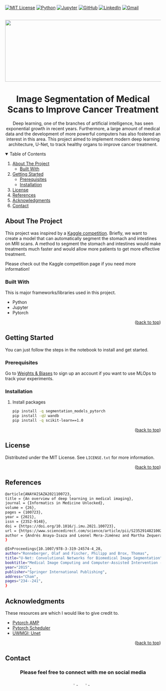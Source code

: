 <div id="top"></div>



<!-- PROJECT SHIELDS -->

[![MIT License][license-shield]][license-url]
[![Python](https://img.shields.io/badge/Python-3776AB?style=for-the-badge&logo=python&logoColor=white)](https://www.python.org/)
[![Jupyter](https://img.shields.io/badge/Made%20with-Jupyter-orange?style=for-the-badge&logo=Jupyter)](https://jupyter.org/)
[![GitHub](https://img.shields.io/badge/GitHub-100000?style=for-the-badge&logo=github&logoColor=white)](https://github.com/ning-yu-kao)
[![LinkedIn](https://img.shields.io/badge/LinkedIn-0077B5?style=for-the-badge&logo=linkedin&logoColor=white)](https://www.linkedin.com/in/kaoningyupage/)
[![Gmail](https://img.shields.io/badge/Gmail-D14836?style=for-the-badge&logo=gmail&logoColor=white)](mailto:kaoningyu@gmail.com)





<!-- PROJECT LOGO -->
<br />
<div align="center">
  <img src="https://drive.google.com/uc?export=view&id=1HC6VrP9t-nF4w-2FUaR2pU_dhst8vlsB" width="1000" height="200">
  <h1 align="center">Image Segmentation of Medical Scans to Improve Cancer Treatment</h1>
  <p>Deep learning, one of the branches of artificial intelligence, has seen exponential growth in recent years. Furthermore, a large amount of medical data and the development of more powerful computers has also fostered an interest in this area. This project aimed to implement modern deep learning architecture, U-Net, to track healthy organs to improve cancer treatment.</p>
</div>



<!-- TABLE OF CONTENTS -->
<details open>
  <summary>Table of Contents</summary>
  <ol>
    <li>
      <a href="#about-the-project">About The Project</a>
      <ul>
        <li><a href="#built-with">Built With</a></li>
      </ul>
    </li>
    <li>
      <a href="#getting-started">Getting Started</a>
      <ul>
        <li><a href="#prerequisites">Prerequisites</a></li>
        <li><a href="#installation">Installation</a></li>
      </ul>
    </li>
    <li><a href="#license">License</a></li>
    <li><a href="#references">References</a></li>
    <li><a href="#acknowledgments">Acknowledgments</a></li>
    <li><a href="#contact">Contact</a></li>
  </ol>
</details>



<!-- ABOUT THE PROJECT -->
## About The Project

This project was inspired by a [Kaggle competition](https://www.kaggle.com/competitions/uw-madison-gi-tract-image-segmentation). Briefly, we want to create a model that can automatically segment the stomach and intestines on MRI scans. A method to segment the stomach and intestines would make treatments much faster and would allow more patients to get more effective treatment. 

Please check out the Kaggle competition page if you need more information!



### Built With

This is major frameworks/libraries used in this project.

* Python
* Jupyter
* Pytorch

<p align="right">(<a href="#top">back to top</a>)</p>



<!-- GETTING STARTED -->
## Getting Started

You can just follow the steps in the notebook to install and get started.

### Prerequisites

Go to [Weights & Biases](https://wandb.ai/site) to sign up an account if you want to use MLOps to track your experiments.

### Installation


1. Install packages
   ```sh
   pip install -q segmentation_models_pytorch
   pip install -qU wandb
   pip install -q scikit-learn==1.0
   ```

<p align="right">(<a href="#top">back to top</a>)</p>



<!-- LICENSE -->
## License

Distributed under the MIT License. See `LICENSE.txt` for more information.

<p align="right">(<a href="#top">back to top</a>)</p>


## References
```sh
@article{ANAYAISAZA2021100723,
title = {An overview of deep learning in medical imaging},
journal = {Informatics in Medicine Unlocked},
volume = {26},
pages = {100723},
year = {2021},
issn = {2352-9148},
doi = {https://doi.org/10.1016/j.imu.2021.100723},
url = {https://www.sciencedirect.com/science/article/pii/S2352914821002033},
author = {Andrés Anaya-Isaza and Leonel Mera-Jiménez and Martha Zequera-Diaz}
}
```
```sh
@InProceedings{10.1007/978-3-319-24574-4_28,
author="Ronneberger, Olaf and Fischer, Philipp and Brox, Thomas",
title="U-Net: Convolutional Networks for Biomedical Image Segmentation",
booktitle="Medical Image Computing and Computer-Assisted Intervention -- MICCAI 2015",
year="2015",
publisher="Springer International Publishing",
address="Cham",
pages="234--241",
}
```

<!-- ACKNOWLEDGMENTS -->
## Acknowledgments

These resources are which I would like to give credit to.
* [Pytorch AMP](https://pytorch.org/docs/stable/amp.html)
* [Pytorch Scheduler](https://www.kaggle.com/code/isbhargav/guide-to-pytorch-learning-rate-scheduling/notebook)
* [UWMGI: Unet](https://www.kaggle.com/code/awsaf49/uwmgi-unet-train-pytorch)

<p align="right">(<a href="#top">back to top</a>)</p>

<!-- CONTACT -->
## Contact
<div align="center">
  <h3>Please feel free to connect with me on social media</h3>
    <a href="https://github.com/ning-yu-kao">
        <img src="https://github.com/ultralytics/yolov5/releases/download/v1.0/logo-social-github.png" width="3%"/>
    </a>
    <img width="3%" />
    <a href="https://www.linkedin.com/in/kaoningyupage">
        <img src="https://github.com/ultralytics/yolov5/releases/download/v1.0/logo-social-linkedin.png" width="3%"/>
    </a>
    <img width="3%" />

<!-- MARKDOWN LINKS & IMAGES -->
<!-- https://www.markdownguide.org/basic-syntax/#reference-style-links -->
[contributors-shield]: https://img.shields.io/github/contributors/othneildrew/Best-README-Template.svg?style=for-the-badge
[contributors-url]: https://github.com/ning-yu-kao/Med_scan_img_seg_unet/graphs/contributors
[forks-shield]: https://img.shields.io/github/forks/othneildrew/Best-README-Template.svg?style=for-the-badge
[forks-url]: https://github.com/othneildrew/Best-README-Template/network/members
[stars-shield]: https://img.shields.io/github/stars/othneildrew/Best-README-Template.svg?style=for-the-badge
[stars-url]: https://github.com/othneildrew/Best-README-Template/stargazers
[issues-shield]: https://img.shields.io/github/issues/othneildrew/Best-README-Template.svg?style=for-the-badge
[issues-url]: https://github.com/othneildrew/Best-README-Template/issues
[license-shield]: https://img.shields.io/github/license/othneildrew/Best-README-Template.svg?style=for-the-badge
[license-url]: https://github.com/ning-yu-kao/Med_scan_img_seg_unet/blob/main/LICENSE
[linkedin-shield]: https://img.shields.io/badge/-LinkedIn-black.svg?style=for-the-badge&logo=linkedin&colorB=555
[linkedin-url]: https://www.linkedin.com/in/kaoningyupage/
[product-screenshot]: images/screenshot.png
